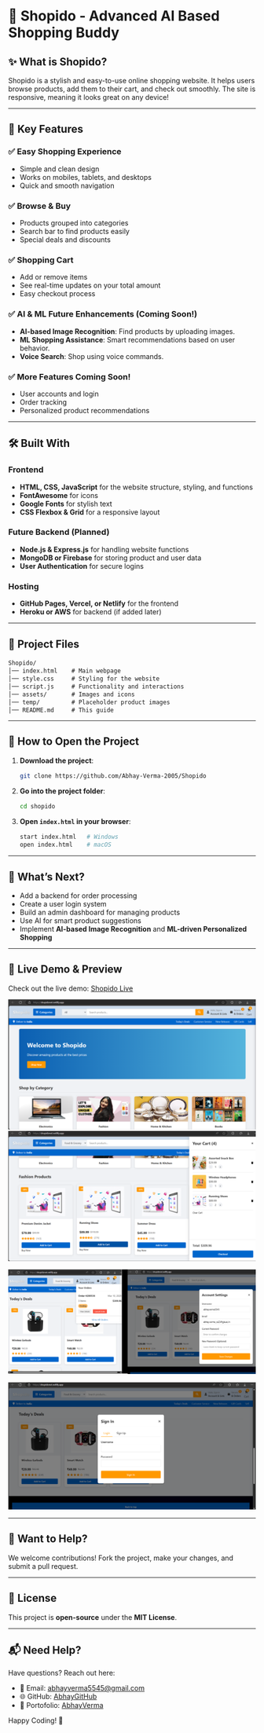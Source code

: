 # 🛒 Shopido - Advanced AI Based Shopping Buddy

## ✨ What is Shopido?
Shopido is a stylish and easy-to-use online shopping website. 
It helps users browse products, add them to their cart, and check out smoothly.
The site is responsive, meaning it looks great on any device!

---

## 🚀 Key Features
### ✅ Easy Shopping Experience
- Simple and clean design
- Works on mobiles, tablets, and desktops
- Quick and smooth navigation

### ✅ Browse & Buy
- Products grouped into categories
- Search bar to find products easily
- Special deals and discounts

### ✅ Shopping Cart
- Add or remove items
- See real-time updates on your total amount
- Easy checkout process

### ✅ AI & ML Future Enhancements (Coming Soon!)
- **AI-based Image Recognition**: Find products by uploading images.
- **ML Shopping Assistance**: Smart recommendations based on user behavior.
- **Voice Search**: Shop using voice commands.

### ✅ More Features Coming Soon!
- User accounts and login
- Order tracking
- Personalized product recommendations

---

## 🛠️ Built With
### Frontend
- **HTML, CSS, JavaScript** for the website structure, styling, and functions
- **FontAwesome** for icons
- **Google Fonts** for stylish text
- **CSS Flexbox & Grid** for a responsive layout

### Future Backend (Planned)
- **Node.js & Express.js** for handling website functions
- **MongoDB or Firebase** for storing product and user data
- **User Authentication** for secure logins

### Hosting
- **GitHub Pages, Vercel, or Netlify** for the frontend
- **Heroku or AWS** for backend (if added later)

---

## 📁 Project Files
```
Shopido/
│── index.html    # Main webpage
│── style.css     # Styling for the website
│── script.js     # Functionality and interactions
│── assets/       # Images and icons
│── temp/         # Placeholder product images
│── README.md     # This guide
```

---

## 🏃 How to Open the Project
1. **Download the project**:
   ```sh
   git clone https://github.com/Abhay-Verma-2005/Shopido
   ```
2. **Go into the project folder**:
   ```sh
   cd shopido
   ```
3. **Open `index.html` in your browser**:
   ```sh
   start index.html   # Windows
   open index.html    # macOS
   ```

---

## 🚀 What’s Next?
- Add a backend for order processing
- Create a user login system
- Build an admin dashboard for managing products
- Use AI for smart product suggestions
- Implement **AI-based Image Recognition** and **ML-driven Personalized Shopping**

---

## 🔗 Live Demo & Preview
Check out the live demo: [Shopido Live](https://shopidonet.netlify.app/)
<br>

![Shopido Preview](images/out1.png)
<br>
![Shopido Preview](images/out2.png)
<br>

![Shopido Preview](images/out3.png)
<br>

![Shopido Preview](images/out4.png)

---

## 🤝 Want to Help?
We welcome contributions! Fork the project, make your changes, and submit a pull request.

---

## 📜 License
This project is **open-source** under the **MIT License**.

---

## 📬 Need Help?
Have questions? Reach out here:
- 📧 Email: abhayverma5545@gmail.com
- 🌐 GitHub: [AbhayGitHub](https://github.com/Abhay-Verma-2005/Shopido)
- 🔗 Portofolio: [AbhayVerma](https://abhay5545portfolio.netlify.app/)

Happy Coding! 🚀

